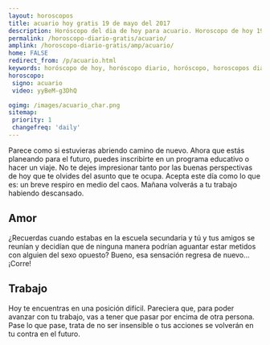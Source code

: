 ```yaml
---
layout: horoscopos
title: acuario hoy gratis 19 de mayo del 2017 
description: Horóscopo del dia de hoy para acuario. Horoscopo de hoy 19 de mayo del 2017. Las predicciones de amor, trabajo, vida personal gratis.
permalink: /horoscopo-diario-gratis/acuario/
amplink: /horoscopo-diario-gratis/amp/acuario/
home: FALSE
redirect_from: /p/acuario.html
keywords: horóscopo de hoy, horóscopo diario, horóscopo, horoscopos diarios gratis del dia de hoy, horóscopo diario gratis,horóscopo 2017, horóscopo esperanza gracia, horoscopo acuario hoy, horoscop, horóscopos gratis, horoscopo acuario, horoscopo acuario 2017, Tarot, Astrologia, Zodíaco, acuario, horoscopo gratis
horoscopo:
 signo: acuario
 video: yyBeM-g3DhQ

ogimg: /images/acuario_char.png
sitemap:
 priority: 1
 changefreq: 'daily'
---
```



Parece como si estuvieras abriendo camino de nuevo. Ahora que estás planeando para el futuro, puedes inscribirte en un programa educativo o hacer un viaje. No te dejes impresionar tanto por las buenas perspectivas de hoy que te olvides del asunto que te ocupa. Acepta este día como lo que es: un breve respiro en medio del caos. Mañana volverás a tu trabajo habiendo descansado.

## Amor

¿Recuerdas cuando estabas en la escuela secundaria y tú y tus amigos se reunían y decidían que de ninguna manera podrían aguantar estar metidos con alguien del sexo opuesto? Bueno, esa sensación regresa de nuevo... ¡Corre!

## Trabajo

Hoy te encuentras en una posición difícil. Pareciera que, para poder avanzar con tu trabajo, vas a tener que pasar por encima de otra persona. Pase lo que pase, trata de no ser insensible o tus acciones se volverán en tu contra en el futuro.